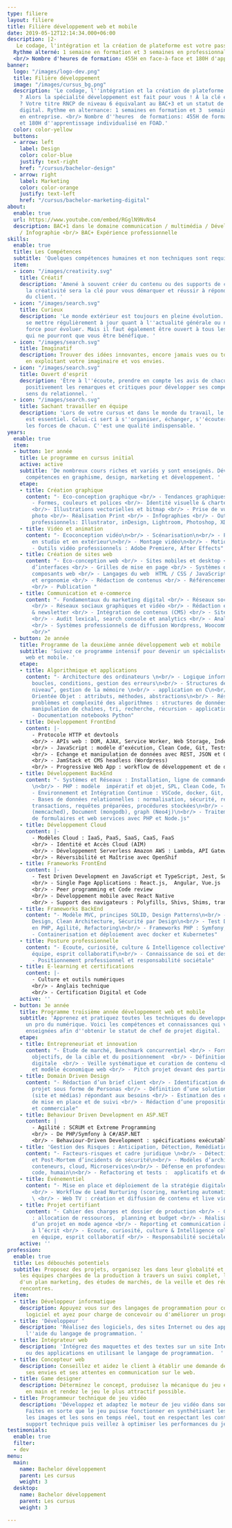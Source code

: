 ```yaml
---
type: filiere
layout: filiere
title: Filière développement web et mobile
date: 2019-05-12T12:14:34.000+06:00
description: |2-
   Le codage, l'intégration et la création de plateforme est votre passion ? Alors la spécialité développement est fait pour vous ! À la clé en fin d'année ? Votre titre RNCP de niveau 6 équivalant au BAC+3 et un statut de chef de projet digital.
  Rythme alterné: 1 semaine en formation et 3 semaines en professionnalisation (en entreprise (pour les alternants) ou en projet pour les étudiants en formation initiale.
  <br/> Nombre d'heures de formation: 455H en face-à-face et 180H d'apprentissage individualisé en FOAD
banner:
  logo: "/images/logo-dev.png"
  title: Filière développement
  image: "/images/cursus_bg.png"
  description: 'Le codage, l''intégration et la création de plateforme est votre passion
    ? Alors la spécialité développement est fait pour vous ! À la clé en fin d''année
    ? Votre titre RNCP de niveau 6 équivalant au BAC+3 et un statut de chef de projet
    digital. Rythme en alternance: 1 semaines en formation et 3  semaines en alternance
    en entreprise. <br/> Nombre d''heures  de formations: 455H de formations en face-à-face
    et 180H d''apprentissage individualisé en FOAD.'
  color: color-yellow
  buttons:
  - arrow: left
    label: Design
    color: color-blue
    justify: text-right
    href: "/cursus/bachelor-design"
  - arrow: right
    label: Marketing
    color: color-orange
    justify: text-left
    href: "/cursus/bachelor-marketing-digital"
about:
  enable: true
  url: https://www.youtube.com/embed/RGglN9NvNs4
  description: BAC+1 dans le domaine communication / multimédia / Développement informatique
    / Infographie <br/> BAC+ Expérience professionnelle
skills:
  enable: true
  title: Les Compétences
  subtitle: 'Quelques compétences humaines et non techniques sont requises. '
  item:
  - icon: "/images/creativity.svg"
    title: Créatif
    description: 'Amené à souvent créer du contenu ou des supports de communication,
      la créativité sera la clé pour vous démarquer et réussir à répondre aux attentes
      du client. '
  - icon: "/images/search.svg"
    title: Curieux
    description: 'Le monde extérieur est toujours en pleine évolution. Il faut donc
      se mettre régulièrement à jour quant à l''actualité générale ou numérique. Une
      force pour évoluer. Mais il faut également être ouvert à tous les cours proposés
      qui ne pourront que vous être bénéfique. '
  - icon: "/images/search.svg"
    title: Imaginatif
    description: Trouver des idées innovantes, encore jamais vues ou toutes récentes
      en exploitant votre imaginaire et vos envies.
  - icon: "/images/search.svg"
    title: Ouvert d'esprit
    description: 'Être à l''écoute, prendre en compte les avis de chacun, accepter
      positivement les remarques et critiques pour développer ses compétences et son
      sens du relationnel. '
  - icon: "/images/search.svg"
    title: Sachant travailler en équipe
    description: 'Lors de votre cursus et dans le monde du travail, le travail d''équipe
      est essentiel. Celui-ci sert à s''organiser, échanger, s''écouter et exploiter
      les forces de chacun. C''est une qualité indispensable. '
years:
  enable: true
  item:
  - button: 1er année
    title: Le programme en cursus initial
    active: active
    subtitle: 'De nombreux cours riches et variés y sont enseignés. Développez vos
      compétences en graphisme, design, marketing et développement. '
    etape:
    - title: Création graphique
      content: "- Eco-conception graphique <br/> - Tendances graphiques & veille <br/>
        - Formes, couleurs et polices <br/>- Identité visuelle & charte graphique
        <br/>- Illustrations vectorielles et bitmap <br/> - Prise de vue et retouches
        photo <br/>- Réalisation Print <br/> - Infographies <br/> - Outils graphiques
        professionnels: Illustrator, inDesign, Lightroom, Photoshop, XD"
    - title: Vidéo et animation
      content: "- Ecoconception vidéo\n<br/> - Scénarisation\n<br/> - Prise de vue
        en studio et en extérieur\n<br/> - Montage vidéo\n<br/> - Motion Design \n<br/>
        - Outils vidéo professionnels : Adobe Premiere, After Effects"
    - title: Création de sites web
      content: "- Eco-conception web <br/> - Sites mobiles et desktop <br/> - Conception
        d’interfaces <br/> - Grilles de mise en page <br/> - Systèmes de design et
        composants web <br/> - Langages du web  HTML / CSS / JavaScript <br/> - Accessibilité
        et ergonomie <br/> - Rédaction de contenus <br/> - Référencement naturel (SEO)
        <br/> - Publication "
    - title: Communication et e-commerce
      content: "- Fondamentaux du marketing digital <br/> - Réseaux sociaux professionnels
        <br/> - Réseaux sociaux graphiques et vidéo <br/> - Rédaction et envoi e-mailing
        & newsletter <br/> - Intégration de contenus (CMS) <br/> - Sites e-commerce
        <br/> - Audit lexical, search console et analytics <br/> - Analyse d'éco performance
        <br/> - Systèmes professionnels de diffusion Wordpress, Woocommerce, Sendinblue
        <br/>"
  - button: 2e année
    title: Programme de la deuxième année développement web et mobile
    subtitle: 'Suivez ce programme intensif pour devenir un spécialiste du développement
      web et mobile. '
    etape:
    - title: Algorithmique et applications
      content: "- Architecture des ordinateurs \n<br/> - Logique informatique : variables,
        boucles, conditions, gestion des erreurs\n<br/> - Structures de données “bas
        niveau”, gestion de la mémoire \n<br/> - application en C\n<br/> - Programmation
        Orientée Objet : attributs, méthodes, abstractions\n<br/> - Résolution de
        problèmes et complexité des algorithmes : structures de données avancées,
        manipulation de chaînes, tri, recherche, récursion - application en Python\n<br/>
        - Documentation notebooks Python"
    - title: Développement FrontEnd
      content: |-
        - Protocole HTTP et devtools
        <br/> - APIs web : DOM, AJAX, Service Worker, Web Storage, IndexedDB
        <br/> - JavaScript : modèle d’exécution, Clean Code, Git, Tests Unitaires
        <br/> - Echange et manipulation de données avec REST, JSON et OpenId Connect
        <br/> - JamStack et CMS headless (Wordpress)
        <br/> - Progressive Web App : workflow de développement et de déploiement
    - title: Développement BackEnd
      content: "- Systèmes et Réseaux : Installation, ligne de commande, SSH, TCP/IP
        \n<br/> - PHP : modèle  impératif et objet, SPL, Clean Code, Tests Unitaires\n<br/>
        - Environnement et Intégration Continue : VSCode, docker, Git, Travis-CI  \n<br/>
        - Bases de données relationnelles : normalisation, sécurité, requêtes SQL,
        transactions, requêtes préparées, procédures stockées\n<br/> - NoSQL : Key-value
        (memcached), Document (mongodb), graph (Neo4j)\n<br/> - Traitement sécurisé
        de formulaires et web services avec PHP et Node.js"
    - title: Développement Cloud
      content: |-
        - Modèles Cloud : IaaS, PaaS, SaaS, CaaS, FaaS
        <br/> - Identité et Accès Cloud (AIM)
        <br/> - Développement Serverless Amazon AWS : Lambda, API Gateway, S3, DynamoDB, Serverless Application Model  (test, debugging, déploiement, monitoring)
        <br/> - Réversibilité et Maîtrise avec OpenShif
    - title: Frameworks FrontEnd
      content: |-
        - Test Driven Development en JavaScript et TypeScript, Jest, Selenium
        <br/> - Single Page Applications : React.js,  Angular, Vue.js
        <br/> - Peer programming et Code review
        <br/> - Développement mobile avec React Native
        <br/> - Support des navigateurs : Polyfills, Shivs, Shims, transpilation
    - title: Frameworks BackEnd
      content: "- Modèle MVC, principes SOLID, Design Patterns\n<br/> - Domain Driven
        Design, Clean Architecture, Sécurité par Design\n<br/> - Test Driven Development
        en PHP, Agilité, Refactoring\n<br/> - Frameworks PHP : Symfony, Laravel \n<br/>
        - Containerisation et déploiement avec docker et Kubernetes"
    - title: Posture professionnelle
      content: "- Ecoute, curiosité, culture & Intelligence collective\LTravail en
        équipe, esprit collaboratif\n<br/> - Connaissance de soi et des autres \n<br/>
        - Positionnement professionnel et responsabilité sociétale"
    - title: E-learning et certifications
      content: |-
        - Culture et outils numériques
        <br/> - Anglais technique
        <br/> - Certification Digital et Code
    active: ''
  - button: 3e année
    title: Programme troisième année développement web et mobile
    subtitle: 'Apprenez et pratiquez toutes les techniques du developpement pour devenir
      un pro du numérique. Voici les compétences et connaissances qui vous seront
      enseignées afin d''obtenir le statut de chef de projet digital. '
    etape:
    - title: Entrepreneuriat et innovation
      content: "- Étude de marché, Benchmark concurrentiel <br/> - Formalisation des
        objectifs, de la cible et du positionnement  <br/> - Définition d’une stratégie
        digitale  <br/> - Veille systématique et curation de contenu <br/> - Écoresponsabilité
        et modèle économique web <br/> - Pitch projet devant des parties prenantes"
    - title: Domain Driven Design
      content: "- Rédaction d’un brief client <br/> - Identification des acteurs du
        projet sous forme de Personas <br/> - Définition d’une solution technique
        (site et médias) répondant aux besoins <br/> - Estimation des coûts de conception,
        de mise en place et de suivi <br/> - Rédaction d’une proposition technique
        et commerciale"
    - title: Behaviour Driven Development en ASP.NET
      content: |
        - Agilité : SCRUM et Extreme Programming
        <br/> - De PHP/Symfony à C#/ASP.NET
        <br/> - Behaviour-Driven Development : spécifications exécutables, tests unitaires et d'acceptation, recettage et validation client
    - title: 'Gestion des Risques : Anticipation, Détection, Remédiation '
      content: "- Facteurs-risques et cadre juridique \n<br/> - Détection, correction
        et Post-Mortem d’incidents de sécurité\n<br/> - Modèles d’architecture : VM,
        conteneurs, cloud, Microservices\n<br/> - Défense en profondeur : infrastructure,
        code, humain\n<br/> - Refactoring et tests :  applicatifs et de l'infrastructure"
    - title: Événementiel
      content: "- Mise en place et déploiement de la stratégie digitale d’un évènement
        <br/> - Workflow de Lead Nurturing (scoring, marketing automation, data analysis)
        \ <br/> - Web TV : création et diffusion de contenu et live vidéo"
    - title: Projet certifiant
      content: "- Cahier des charges et dossier de production <br/> - Gestion de projet
        : allocation de ressources,  planning et budget <br/> - Réalisation et gestion
        d’un projet en mode agence <br/> - Reporting et communication à l’oral et
        à l’écrit <br/> - Ecoute, curiosité, culture & Intelligence collectiveTravail
        en équipe, esprit collaboratif <br/> - Responsabilité sociétale"
    active: ''
profession:
  enable: true
  title: Les débouchés potentiels
  subtitle: Proposez des projets, organisez les dans leur globalité et accompagnez
    les équipes chargées de la production à travers un suivi complet, la création
    d'un plan marketing, des études de marchés, de la veille et des réunions et des
    rencontres.
  item:
  - title: Développeur informatique
    description: Appuyez vous sur des langages de programmation pour concevoir un
      logiciel et ayez pour charge de concevoir ou d'améliorer un programme informatique.
  - title: 'Développeur '
    description: 'Réalisez des logiciels, des sites Internet ou des applications à
      l''aide du langage de programmation. '
  - title: Intégrateur web
    description: 'Intégrez des maquettes et des textes sur un site Internet, des logiciels
      ou des applications en utilisant le langage de programmation.  '
  - title: Concepteur web
    description: Conseillez et aidez le client à établir une demande détaillée selon
      ses envies et ses attentes en communication sur le web.
  - title: Game designer
    description: Déterminez le concept, produisez la mécanique du jeu et sa prise
      en main et rendez le jeu le plus attractif possible.
  - title: Programmeur technique de jeu vidéo
    description: 'Développez et adaptez le moteur de jeu vidéo dans son ensemble.
      Faites en sorte que le jeu puisse fonctionner en synthétisant les comportements,
      les images et les sons en temps réel, tout en respectant les contraintes du
      support technique puis veillez à optimiser les performances du jeu. '
testimonials:
  enable: true
  filter:
  - dev
menu:
  main:
    name: Bachelor développement
    parent: Les cursus
    weight: 3
  desktop:
    name: Bachelor développement
    parent: Les cursus
    weight: 3

---
```

